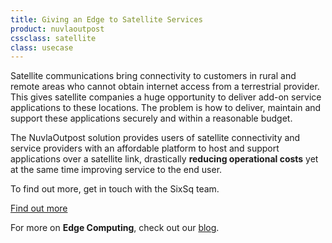 ```yaml
---
title: Giving an Edge to Satellite Services
product: nuvlaoutpost
cssclass: satellite
class: usecase
---
```


Satellite communications bring connectivity to customers in rural and remote areas who cannot obtain internet access from a terrestrial provider. This gives satellite companies a huge opportunity to deliver add-on service applications to these locations. The problem is how to deliver, maintain and support these applications securely and within a reasonable budget. 

The NuvlaOutpost solution provides users of satellite connectivity and service providers with an affordable platform to host and support applications over a satellite link, drastically **reducing operational costs** yet at the same time improving service to the end user.

To find out more, get in touch with the SixSq team.

<a class="btn-sixsq color-3" href="https://media.sixsq.com/hubfs/Marketing%20Materials/Solutions%20Brief/NuvlaBox%20Satellite%20Application%202018.pdf"><i class="fa fa-plus-square-o"></i>  Find out more</a>

For more on **Edge Computing**, check out our [blog](http://media.sixsq.com/blog/what-is-edge-computing).
